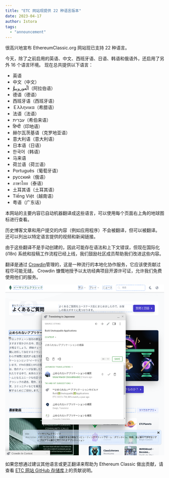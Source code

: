 ```yaml
---
title: "ETC 网站现提供 22 种语言版本"
date: 2023-04-17
author: Istora
tags:
  - "announcement"
---
```


很高兴地宣布 EthereumClassic.org 网站现已支持 22 种语言。

今天，除了之前启用的英语、中文、西班牙语、日语、韩语和俄语外，还启用了另外 16 个语言环境。 现在总共提供以下语言：

- 英语
- 中文（中文）
- اَلْعوروبِيوُّّ（阿拉伯语）
- 德语（德语）
- 西班牙语（西班牙语）
- Ｅλληνικα（希腊语）
- 法语（法语）
- עִבְרִית（希伯来语）
- हिन्दी（印地语）
- 赫尔瓦茨基语（克罗地亚语）
- 意大利语（意大利语）
- 日本语（日语）
- 한국어（韩语）
- 马来语
- 荷兰语（荷兰语）
- Português（葡萄牙语）
- русский（俄语）
- ภาษาไทย（泰语）
- 土耳其语（土耳其语）
- Tiếng Việt（越南语）
- 粤语（广东话）

本网站的主要内容已自动机器翻译成这些语言，可以使用每个页面右上角的地球图标进行查看。

历史博客文章和用户提交的内容（例如应用程序）不会被翻译，但可以被翻译。 还可以列出以特定语言提供的视频和新闻链接。

由于这些翻译不是手动创建的，因此可能存在语法和上下文错误，但现在国际化 (i18n) 系统和投稿工作流程已经上线，我们鼓励社区成员帮助我们改进这些内容。

翻译是通过 [Crowdin](https://crowdin.com)管理的，这是一种流行的本地化协作服务，它应该使贡献过程尽可能无缝。 Crowdin 慷慨地授予以太坊经典项目开源许可证，允许我们免费使用他们的服务。

![Crowdin 内联编辑器的屏幕截图](./crowdin.png)

如果您想通过建议其他语言或更正翻译来帮助为 Ethereum Classic 做出贡献，请查看 [ETC 网站 GitHub 存储库](https://github.com/ethereumclassic/ethereumclassic.github.io)上的贡献说明。